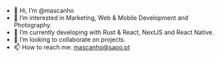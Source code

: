 - 👋 Hi, I’m @mascanho
- 👀 I’m interested in Marketing, Web & Mobile Development and Photography.
- 🌱 I’m currently developing with Rust & React, NextJS and React Native.
- 💞️ I’m looking to collaborate on projects.
- 📫 How to reach me: mascanho@sapo.pt

<!---
mascanho/mascanho is a ✨ special ✨ repository because its `README.md` (this file) appears on your GitHub profile.
You can click the Preview link to take a look at your changes.
--->
